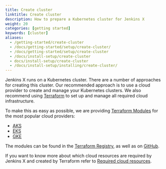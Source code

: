 ```yaml
---
title: Create cluster
linktitle: Create cluster
description: How to prepare a Kubernetes cluster for Jenkins X
weight: 20
categories: [getting started]
keywords: [cluster]
aliases:
  - /getting-started/create-cluster
  - /docs/getting-started/setup/create-cluster/
  - /docs/getting-started/setup/create-cluster
  - /docs/install-setup/create-cluster
  - docs/install-setup/create-cluster
  - /docs/install-setup/installing/create-cluster/
---
```


Jenkins X runs on a Kubernetes cluster.
There are a number of approaches for creating this cluster.
Our recommended approach is to use a cloud provider to create and manage your Kubernetes clusters.
We also recommend using [Terraform](https://www.terraform.io) to set up and manage all required cloud infrastructure.

To make this as easy as possible, we are providing
[Terraform Modules](https://www.terraform.io/docs/modules/index.html) for the most popular cloud providers:

- [AKS](https://github.com/jenkins-x/terraform-azurerm-jx)
- [EKS](https://github.com/jenkins-x/terraform-aws-eks-jx)
- [GKE](https://github.com/jenkins-x/terraform-google-jx)

The modules can be found in the [Terraform Registry](https://registry.terraform.io/search?q=jx), as well as on [GitHub](http://github.com/jenkins-x?q=terraform-).

If you want to know more about which cloud resources are required by Jenkins X and created by Terraform refer to [Required cloud resources](/docs/getting-started/setup/create-cluster/required-cloud-resources).
